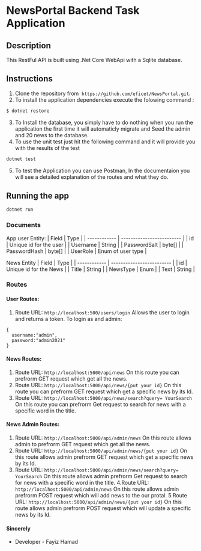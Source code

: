# NewsPortal Backend Task Application

## Description

This RestFul API is built using .Net Core WebApi with a Sqlite database.

## Instructions

1. Clone the repository from  `https://github.com/eficet/NewsPortal.git`.
2. To install the application dependencies execute the folowing command :

```bash
$ dotnet restore
```

3. To Install the database, you simply have to do nothing when you run the application the first time it will automaticly migrate and Seed the admin and 20 news to the database.
4. To use the unit test just hit the following command and it will provide you with the results of the test
```bash
dotnet test
```
5. To test the Application you can use Postman, In the documentaion you will see a detailed explanation of the routes and what they do.

## Running the app

```bash
dotnet run
```


### Documents

App user Entity:
| Field        | Type                      |
| ------------ | ------------------------- |
| id         | Unique id for the user    |
| Username    | String                    |
| PasswordSalt     | byte[]                    |
| PasswordHash        | byte[]                    |
| UserRole | Enum of user type |

News Entity 
| Field        | Type                      |
| ------------ | ------------------------- |
| id         | Unique id for the News    |
| Title    | String                    |
| NewsType     | Enum                   |
| Text        | String                    |
### Routes

#### User Routes:

1. Route URL: `http://localhost:500/users/login`
   Allows the user to login and returns a token.
    To login as and admin:

```
{
  username:"admin",
  password:"admin2021"
}
```


#### News Routes:

1. Route URL: `http://localhost:5000/api/news`
   On this route you can prefrorm GET request which get all the news.
2. Route URL: `http://localhost:5000/api/news/{put your id}`
   On this route you can prefrorm GET request which get a specific news by its Id.
3. Route URL: `http://localhost:5000/api/news/search?query= YourSearch`
   On this route you can prefrorm Get request to search for news with a specific word in the title.

#### News Admin Routes:
1. Route URL: `http://localhost:5000/api/admin/news`
   On this route allows admin to prefrorm GET request which get all the news.
2. Route URL: `http://localhost:5000/api/admin/news/{put your id}`
   On this route allows admin prefrorm GET request which get a specific news by its Id.
3. Route URL: `http://localhost:5000/api/admin/news/search?query= YourSearch`
   On this route allows admin prefrorm Get request to search for news with a specific word in the title.
4.Route URL: `http://localhost:5000/api/admin/news`
   On this route allows admin prefrorm POST request which will add news to the our protal.
5.Route URL: `http://localhost:5000/api/admin/news/{put your id}`
   On this route allows admin prefrorm POST request which will update a specific news by its Id.
#### Sincerely

- Developer - Fayiz Hamad
